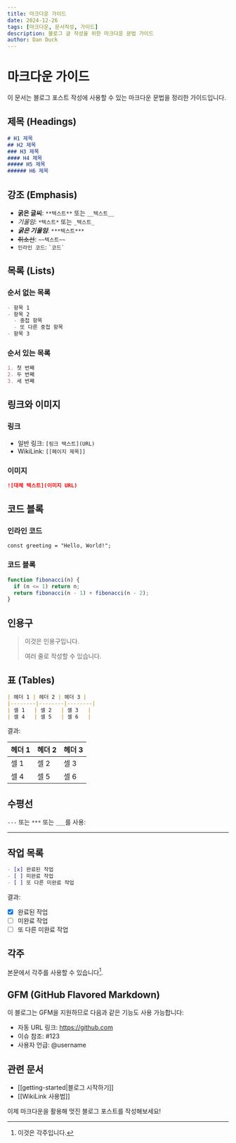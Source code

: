 ```yaml
---
title: 마크다운 가이드
date: 2024-12-26
tags: [마크다운, 문서작성, 가이드]
description: 블로그 글 작성을 위한 마크다운 문법 가이드
author: Dan Duck
---
```


# 마크다운 가이드

이 문서는 블로그 포스트 작성에 사용할 수 있는 마크다운 문법을 정리한 가이드입니다.

## 제목 (Headings)

```markdown
# H1 제목
## H2 제목
### H3 제목
#### H4 제목
##### H5 제목
###### H6 제목
```

## 강조 (Emphasis)

- **굵은 글씨**: `**텍스트**` 또는 `__텍스트__`
- *기울임*: `*텍스트*` 또는 `_텍스트_`
- ***굵은 기울임***: `***텍스트***`
- ~~취소선~~: `~~텍스트~~`
- `인라인 코드`: `` `코드` ``

## 목록 (Lists)

### 순서 없는 목록
```markdown
- 항목 1
- 항목 2
  - 중첩 항목
  - 또 다른 중첩 항목
- 항목 3
```

### 순서 있는 목록
```markdown
1. 첫 번째
2. 두 번째
3. 세 번째
```

## 링크와 이미지

### 링크
- 일반 링크: `[링크 텍스트](URL)`
- WikiLink: `[[페이지 제목]]`

### 이미지
```markdown
![대체 텍스트](이미지 URL)
```

## 코드 블록

### 인라인 코드
`const greeting = "Hello, World!";`

### 코드 블록
```javascript
function fibonacci(n) {
  if (n <= 1) return n;
  return fibonacci(n - 1) + fibonacci(n - 2);
}
```

## 인용구

> 이것은 인용구입니다.
> 
> 여러 줄로 작성할 수 있습니다.

## 표 (Tables)

```markdown
| 헤더 1 | 헤더 2 | 헤더 3 |
|--------|--------|--------|
| 셀 1   | 셀 2   | 셀 3   |
| 셀 4   | 셀 5   | 셀 6   |
```

결과:

| 헤더 1 | 헤더 2 | 헤더 3 |
|--------|--------|--------|
| 셀 1   | 셀 2   | 셀 3   |
| 셀 4   | 셀 5   | 셀 6   |

## 수평선

`---` 또는 `***` 또는 `___`를 사용:

---

## 작업 목록

```markdown
- [x] 완료된 작업
- [ ] 미완료 작업
- [ ] 또 다른 미완료 작업
```

결과:
- [x] 완료된 작업
- [ ] 미완료 작업
- [ ] 또 다른 미완료 작업

## 각주

본문에서 각주를 사용할 수 있습니다[^1].

[^1]: 이것은 각주입니다.

## GFM (GitHub Flavored Markdown)

이 블로그는 GFM을 지원하므로 다음과 같은 기능도 사용 가능합니다:

- 자동 URL 링크: https://github.com
- 이슈 참조: #123
- 사용자 언급: @username

## 관련 문서

- [[getting-started|블로그 시작하기]]
- [[WikiLink 사용법]]

이제 마크다운을 활용해 멋진 블로그 포스트를 작성해보세요!
